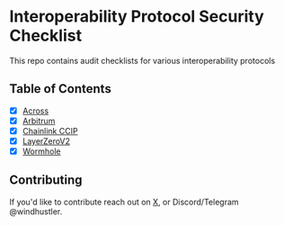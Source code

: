 # Interoperability Protocol Security Checklist

This repo contains audit checklists for various interoperability protocols

## Table of Contents

- [x] [Across](audit-checklists/Across.md)
- [x] [Arbitrum](audit-checklists/Arbitrum.md)
- [x] [Chainlink CCIP](audit-checklists/Chainlink-CCIP.md)
- [x] [LayerZeroV2](audit-checklists/LayerZeroV2.md)
- [x] [Wormhole](audit-checklists/Wormhole.md)

## Contributing
If you'd like to contribute reach out on [X](https://x.com/windhustler), or Discord/Telegram @windhustler.
